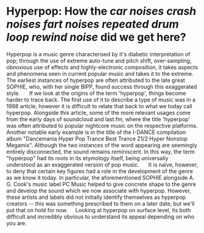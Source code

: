 
# Hyperpop: How the *car noises* *crash noises* *fart noises* *repeated drum loop* *rewind noise* did we get here?

Hyperpop is a music genre characterised by it's diabetic interpretation of pop; through the use of extreme auto-tune and pitch shift, over-sampling, obnoxious use of effects and highly-electronic composition, it takes aspects and phenomena seen in current popular music and takes it to the extreme. The earliest instances of hyperpop are often attributed to the late great SOPHIE, who, with her single BIPP, found success through this exaggerated style. 
$\quad$ If we look at the origins of the term 'hyperpop', things become harder to trace back.  The first use of it to describe a type of music was in a 1988 article, however it is difficult to relate that back to what we today call hyperpop. Alongside this article, some of the more relevant usages come from the early days of soundcloud and last.fm, where the title 'hyperpop' was often attributed to popular nightcore music on the respective platforms. Another notable early example is in the title of the I-DANCE compilation album "Dancemania Hyper Pop Trance Best Trance Z1/2 Hyper Nonstop Megamix". Although the two instances of the word appearing are seemingly entirely disconnected, the sound remains reminiscent. In this way, the term "hyperpop" had its roots in its etymology itself, being universally understood as an exaggerated version of pop music. 
$\quad$ It is naïve, however, to deny that certain key figures had a role in the development of the genre as we know it today. In particular, the aforementioned SOPHIE alongside A. G.  Cook's music label PC Music helped to give concrete shape to the genre and develop the sound which we now associate with hyperpop. However, these artists and labels did not initially identify themselves as hyperpop creators -- this was something prescribed to them on a later date, but we'll put that on hold for now.
$\quad$Looking at hyperpop on surface level, its both difficult and incredibly obvious to understand its appeal depending on who you are.